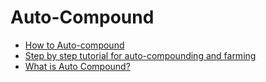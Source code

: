 # Auto-Compound

- [How to Auto-compound](https://medium.com/@datnoid/how-to-auto-compound-a0d62fc7866e)
- [Step by step tutorial for auto-compounding and farming](https://medbid.medium.com/step-by-step-tutorial-for-staking-and-farming-at-acryptos-com-42093a0fcb1d)
- [What is Auto Compound?](https://support.cakedefi.com/hc/en-us/articles/360035528212-What-is-Auto-Compound-)